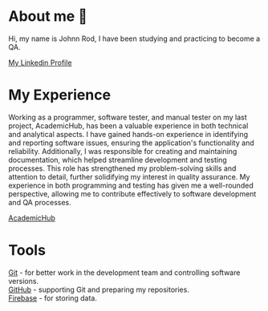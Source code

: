 # About me 👋
Hi, my name is Johnn Rod, I have been studying and practicing to become a QA.

[My Linkedin Profile](www.linkedin.com/in/rod-bacoto-168467332)<br/>

# My Experience
Working as a programmer, software tester, and manual tester on my last project, AcademicHub, has been a valuable experience in both technical and analytical aspects. I have gained hands-on experience in identifying and reporting software issues, ensuring the application's functionality and reliability. Additionally, I was responsible for creating and maintaining documentation, which helped streamline development and testing processes. This role has strengthened my problem-solving skills and attention to detail, further solidifying my interest in quality assurance. My experience in both programming and testing has given me a well-rounded perspective, allowing me to contribute effectively to software development and QA processes.

[AcademicHub](https://l.facebook.com/l.php?u=https%3A%2F%2Facademic-hub-bcdp.netlify.app%2Fregister%3Ffbclid%3DIwZXh0bgNhZW0CMTAAAR2IOG3MAU1HKdaFQhgSysTUy0_86x-jiDE2plU1_MOObstU2hLndnj5gu0_aem_mblFLsNLAxDnQC-CspM5JA&h=AT1636jlCRlBVPOuRS0Xm7Cfobqqrs4KfdX8Eegxn_jMEm12a-I6DPYhq5dakLsKQSZFcckW6SlCyZ81PUrsMo9xfxfXNhckce5qqsY5cB7FLNlBKlhTDd9jqGUJwgm814R2fqtrXKZ1WJKoL68Yug)<br/>

# Tools
[Git](https://git-scm.com/) - for better work in the development team and controlling software versions.<br/>
[GitHub](https://github.com/) - supporting Git and preparing my repositories.<br/>
[Firebase](https://firebase.google.com/?_gl=1*2ba99g*_up*MQ..&gclid=Cj0KCQiA4-y8BhC3ARIsAHmjC_GvPXH7qSsvJWqC6cRU-WTMWkqnG3ou4zBlEkbLfMcEW30bwAxd_QQaApFIEALw_wcB&gclsrc=aw.ds) - for storing data.<br/>
